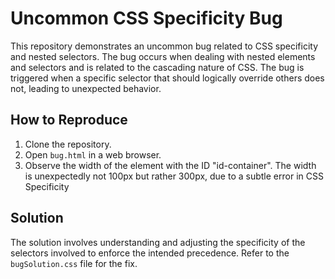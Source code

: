# Uncommon CSS Specificity Bug
This repository demonstrates an uncommon bug related to CSS specificity and nested selectors. The bug occurs when dealing with nested elements and selectors and is related to the cascading nature of CSS. The bug is triggered when a specific selector that should logically override others does not, leading to unexpected behavior. 

## How to Reproduce
1. Clone the repository.
2. Open `bug.html` in a web browser.
3. Observe the width of the element with the ID "id-container". The width is unexpectedly not 100px but rather 300px, due to a subtle error in CSS Specificity

## Solution
The solution involves understanding and adjusting the specificity of the selectors involved to enforce the intended precedence. Refer to the `bugSolution.css` file for the fix.